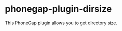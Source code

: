 phonegap-plugin-dirsize
=======================

This PhoneGap plugin allows you to get directory size.
